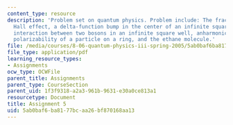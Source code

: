 ```yaml
---
content_type: resource
description: 'Problem set on quantum physics. Problem include: The fractional quantum
  Hall effect, a delta-function bump in the center of an infinite square well, a delta-function
  interaction between two bosons in an infinite square well, anharmonic oscillator,
  polarizability of a particle on a ring, and the ethane molecule.'
file: /media/courses/8-06-quantum-physics-iii-spring-2005/5ab0baf6ba8177bcaa26bf870168aa13_ps5.pdf
file_type: application/pdf
learning_resource_types:
- Assignments
ocw_type: OCWFile
parent_title: Assignments
parent_type: CourseSection
parent_uid: 1f3f9318-a2a3-961b-9631-e30a0ce813a1
resourcetype: Document
title: Assignment 5
uid: 5ab0baf6-ba81-77bc-aa26-bf870168aa13
---
```


